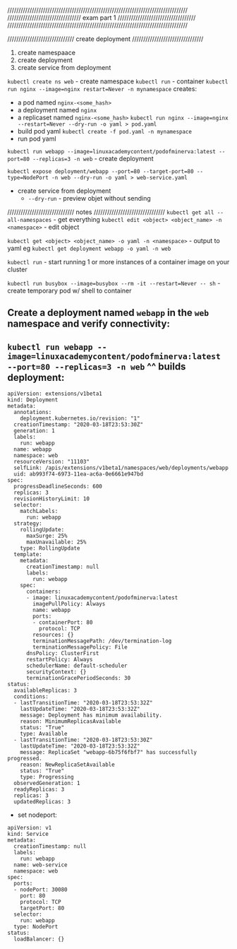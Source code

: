 /////////////////////////////////////////////////////////////////////////////////
///////////////////////////////// exam part 1 ///////////////////////////////////
/////////////////////////////////////////////////////////////////////////////////

////////////////////////////// create deployment ////////////////////////////////
1. create namespaace
2. create deployment
3. create service from deployment

`kubectl create ns web` - create namespace
`kubectl run` - container
`kubectl run nginx --image=nginx restart=Never -n mynamespace` creates:
- a pod named `nginx-<some_hash>`
- a deployment named `nginx`
- a replicaset named `nginx-<some_hash>`
`kubectl run nginx --image=nginx --restart=Never --dry-run -o yaml > pod.yaml`
- build pod yaml
`kubectl create -f pod.yaml -n mynamespace`
- run pod yaml

`kubectl run webapp --image=linuxacademycontent/podofminerva:latest --port=80 --replicas=3 -n web` - create deployment

`kubectl expose deployment/webapp --port=80 --target-port=80 --type=NodePort -n web --dry-run -o yaml > web-service.yaml` 
- create service from deployment
    - `--dry-run` - preview objet without sending

////////////////////////////// notes ////////////////////////////////
`kubectl get all --all-namespaces` - get everything
`kubectl edit <object> <object_name> -n <namespace>` - edit object

`kubectl get <object> <object_name> -o yaml -n <namespace>` - output to yaml
    eg `kubectl get deployment webapp -o yaml -n web`


`kubectl run` - start running 1 or more instances of a container image on your cluster

`kubectl run busybox --image=busybox --rm -it --restart=Never -- sh` - create temporary pod w/ shell to container




## Create a deployment named `webapp` in the `web` namespace and verify connectivity:
`kubectl run webapp --image=linuxacademycontent/podofminerva:latest --port=80 --replicas=3 -n web` 
^^ builds deployment: 
- 
```
apiVersion: extensions/v1beta1
kind: Deployment
metadata:
  annotations:
    deployment.kubernetes.io/revision: "1"
  creationTimestamp: "2020-03-18T23:53:30Z"
  generation: 1
  labels:
    run: webapp
  name: webapp
  namespace: web
  resourceVersion: "11103"
  selfLink: /apis/extensions/v1beta1/namespaces/web/deployments/webapp
  uid: ab993f74-6973-11ea-ac6a-0e6661e947bd
spec:
  progressDeadlineSeconds: 600
  replicas: 3
  revisionHistoryLimit: 10
  selector:
    matchLabels:
      run: webapp
  strategy:
    rollingUpdate:
      maxSurge: 25%
      maxUnavailable: 25%
    type: RollingUpdate
  template:
    metadata:
      creationTimestamp: null
      labels:
        run: webapp
    spec:
      containers:
      - image: linuxacademycontent/podofminerva:latest
        imagePullPolicy: Always
        name: webapp
        ports:
        - containerPort: 80
          protocol: TCP
        resources: {}
        terminationMessagePath: /dev/termination-log
        terminationMessagePolicy: File
      dnsPolicy: ClusterFirst
      restartPolicy: Always
      schedulerName: default-scheduler
      securityContext: {}
      terminationGracePeriodSeconds: 30
status:
  availableReplicas: 3
  conditions:
  - lastTransitionTime: "2020-03-18T23:53:32Z"
    lastUpdateTime: "2020-03-18T23:53:32Z"
    message: Deployment has minimum availability.
    reason: MinimumReplicasAvailable
    status: "True"
    type: Available
  - lastTransitionTime: "2020-03-18T23:53:30Z"
    lastUpdateTime: "2020-03-18T23:53:32Z"
    message: ReplicaSet "webapp-6b75f6fbf7" has successfully progressed.
    reason: NewReplicaSetAvailable
    status: "True"
    type: Progressing
  observedGeneration: 1
  readyReplicas: 3
  replicas: 3
  updatedReplicas: 3
```
- set nodeport:
```
apiVersion: v1
kind: Service
metadata:
  creationTimestamp: null
  labels:
    run: webapp
  name: web-service
  namespace: web
spec:
  ports:
  - nodePort: 30080
    port: 80
    protocol: TCP
    targetPort: 80
  selector:
    run: webapp
  type: NodePort
status:
  loadBalancer: {}
```